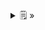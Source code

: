 <details>
  <summary>🗒  »</summary>
<table id="card">
    <tr>
        <td align="center">
            <h3>Cohesión</h3>
        </td>
    </tr>
    <tr>
        <td>
            <p>La cohesión es la forma y el grado en el que las responsabili dadesde una clase o de las clases contenidas en un paquete están relacionas unas con otras</p>
            <p>Cuando la cohesión es alta es mejor</p>
        </td>
    </tr>
</table>
</details>